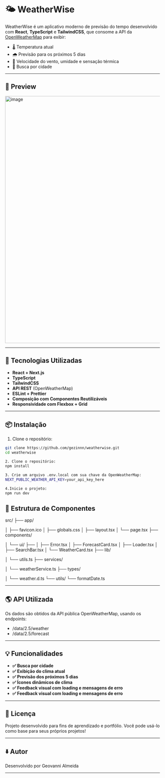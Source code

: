 # 🌤️ WeatherWise

WeatherWise é um aplicativo moderno de previsão do tempo desenvolvido com **React**, **TypeScript** e **TailwindCSS**, que consome a API da [OpenWeatherMap](https://openweathermap.org/api) para exibir:

- 🌡️ Temperatura atual
- 🌧️ Previsão para os próximos 5 dias
- 💨 Velocidade do vento, umidade e sensação térmica
- 🎯 Busca por cidade

---

## 📸 Preview

<img width="1912" height="802" alt="image" src="https://github.com/user-attachments/assets/1fe968bb-66db-4d2e-8a76-7f7f1dd68e5a" />

---

## 🚀 Tecnologias Utilizadas

- **React + Next.js**
- **TypeScript**
- **TailwindCSS**
- **API REST** (OpenWeatherMap)
- **ESLint + Prettier**
- **Composição com Componentes Reutilizáveis**
- **Responsividade com Flexbox + Grid**

---

## 📦 Instalação

1. Clone o repositório:

```bash
git clone https://github.com/gezinnn/weatherwise.git
cd weatherwise

2. Clone o repositório:
npm install

3. Crie um arquivo .env.local com sua chave da OpenWeatherMap:
NEXT_PUBLIC_WEATHER_API_KEY=your_api_key_here

4.Inicie o projeto:
npm run dev

```
## 🔧 Estrutura de Componentes

src/
├── app/

│   ├── favicon.ico
│   ├── globals.css
│   ├── layout.tsx
│   └── page.tsx
├── components/

│   └── ui/  ├──
│       ├── Error.tsx
│       ├── ForecastCard.tsx
│       ├── Loader.tsx
│       ├── SearchBar.tsx
│       └── WeatherCard.tsx
├── lib/

│   └── utils.ts
├── services/

│   └── weatherService.ts
├── types/

│   └── weather.d.ts
└── utils/
    └── formatDate.ts

---


## 🌎 API Utilizada

Os dados são obtidos da API pública OpenWeatherMap, usando os endpoints:

- /data/2.5/weather
- /data/2.5/forecast
  
---

## 💡 Funcionalidades

- **✅ Busca por cidade**
- **✅ Exibição do clima atual**
- **✅ Previsão dos próximos 5 dias**
- **✅ Ícones dinâmicos de clima**
- **✅ Feedback visual com loading e mensagens de erro**
- **✅ Feedback visual com loading e mensagens de erro**

---

## 📘 Licença

Projeto desenvolvido para fins de aprendizado e portfólio. Você pode usá-lo como base para seus próprios projetos!

---

## 🢛 Autor

Desenvolvido por Geovanni Almeida

---
